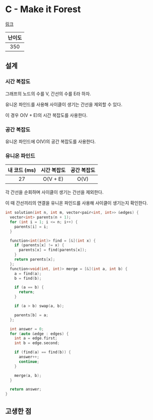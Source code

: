 # C - Make it Forest

[링크](https://atcoder.jp/contests/abc399/tasks/abc399_c)

| 난이도 |
| :----: |
|  350   |

## 설계

### 시간 복잡도

그래프의 노드의 수를 V, 간선의 수를 E라 하자.

유니온 파인드를 사용해 사이클이 생기는 간선을 제외할 수 있다.

이 경우 O(V + E)의 시간 복잡도를 사용한다.

### 공간 복잡도

유니온 파인드에 O(V)의 공간 복잡도를 사용한다.

### 유니온 파인드

| 내 코드 (ms) | 시간 복잡도 | 공간 복잡도 |
| :----------: | :---------: | :---------: |
|      27      |  O(V + E)   |    O(V)     |

각 간선을 순회하며 사이클이 생기는 간선을 제외한다.

이 때 간선끼리의 연결을 유니온 파인드를 사용해 사이클이 생기는지 확인한다.

```cpp
int solution(int n, int m, vector<pair<int, int>> &edges) {
  vector<int> parents(n + 1);
  for (int i = 1; i <= n; i++) {
    parents[i] = i;
  }

  function<int(int)> find = [&](int x) {
    if (parents[x] != x) {
      parents[x] = find(parents[x]);
    }
    return parents[x];
  };
  function<void(int, int)> merge = [&](int a, int b) {
    a = find(a);
    b = find(b);

    if (a == b) {
      return;
    }

    if (a > b) swap(a, b);

    parents[b] = a;
  };

  int answer = 0;
  for (auto &edge : edges) {
    int a = edge.first;
    int b = edge.second;

    if (find(a) == find(b)) {
      answer++;
      continue;
    }

    merge(a, b);
  }

  return answer;
}
```

## 고생한 점
